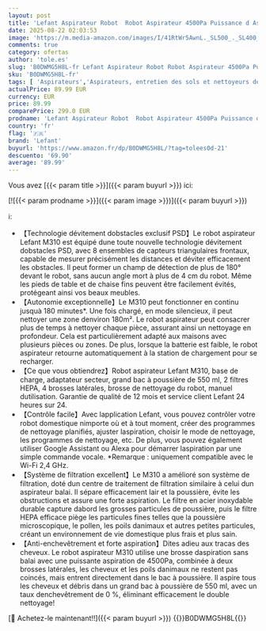 ```yaml
---
layout: post
title: 'Lefant Aspirateur Robot  Robot Aspirateur 4500Pa Puissance d Aspiration  Évitement Précis des Obstacles  Anti-Enchevêtrement Idéal pour Les Poils d animaux  Cheveux et Sols Durs Contrôle par App/Alexa'
date: 2025-08-22 02:03:53
image: 'https://m.media-amazon.com/images/I/41RtWr5AwnL._SL500_._SL400_.jpg'
comments: true
category: ofertas
author: 'tole.es'
slug: 'B0DWMG5H8L-fr Lefant Aspirateur Robot Robot Aspirateur 4500Pa Puissance...'
sku: 'B0DWMG5H8L-fr'
tags: [ 'Aspirateurs','Aspirateurs, entretien des sols et nettoyeurs de vitres','Cuisine et Maison','Robots aspirateurs','lefant','🇫🇷', ]
actualPrice: 89.99 EUR
currency: EUR
price: 89.99
comparePrice: 299.0 EUR
prodname: 'Lefant Aspirateur Robot  Robot Aspirateur 4500Pa Puissance d Aspiration  Évitement Précis des Obstacles  Anti-Enchevêtrement Idéal pour Les Poils d animaux  Cheveux et Sols Durs Contrôle par App/Alexa'
country: 'fr'
flag: '🇫🇷'
brand: 'Lefant'
buyurl: 'https://www.amazon.fr/dp/B0DWMG5H8L/?tag=tolees0d-21'
descuento: '69.90'
average: '89.99'
---
```


Vous avez [{{< param title >}}]({{< param buyurl >}}) ici:

[![{{< param prodname >}}]({{< param image >}})]({{< param buyurl >}})

ℹ️:

- 【Technologie dévitement dobstacles exclusif PSD】Le robot aspirateur Lefant M310 est équipé dune toute nouvelle technologie dévitement dobstacles PSD, avec 8 ensembles de capteurs triangulaires frontaux, capable de mesurer précisément les distances et déviter efficacement les obstacles. Il peut former un champ de détection de plus de 180° devant le robot, sans aucun angle mort à plus de 4 cm du robot. Même les pieds de table et de chaise fins peuvent être facilement évités, protégeant ainsi vos beaux meubles.
- 【Autonomie exceptionnelle】Le M310 peut fonctionner en continu jusquà 180 minutes*. Une fois chargé, en mode silencieux, il peut nettoyer une zone denviron 180m². Le robot aspirateur peut consacrer plus de temps à nettoyer chaque pièce, assurant ainsi un nettoyage en profondeur. Cela est particulièrement adapté aux maisons avec plusieurs pièces ou zones. De plus, lorsque la batterie est faible, le robot aspirateur retourne automatiquement à la station de chargement pour se recharger.
- 【Ce que vous obtiendrez】Robot aspirateur Lefant M310, base de charge, adaptateur secteur, grand bac à poussière de 550 ml, 2 filtres HEPA, 4 brosses latérales, brosse de nettoyage du robot, manuel dutilisation. Garantie de qualité de 12 mois et service client Lefant 24 heures sur 24.
- 【Contrôle facile】Avec lapplication Lefant, vous pouvez contrôler votre robot domestique nimporte où et à tout moment, créer des programmes de nettoyage planifiés, ajuster laspiration, choisir le mode de nettoyage, les programmes de nettoyage, etc. De plus, vous pouvez également utiliser Google Assistant ou Alexa pour démarrer laspiration par une simple commande vocale. *Remarque : uniquement compatible avec le Wi-Fi 2,4 GHz.
- 【Système de filtration excellent】Le M310 a amélioré son système de filtration, doté dun centre de traitement de filtration similaire à celui dun aspirateur balai. Il sépare efficacement lair et la poussière, évite les obstructions et assure une forte aspiration. Le filtre en acier inoxydable durable capture dabord les grosses particules de poussière, puis le filtre HEPA efficace piège les particules fines telles que la poussière microscopique, le pollen, les poils danimaux et autres petites particules, créant un environnement de vie domestique plus frais et plus sain.
- 【Anti-enchevêtrement et forte aspiration】Dites adieu aux tracas des cheveux. Le robot aspirateur M310 utilise une brosse daspiration sans balai avec une puissante aspiration de 4500Pa, combinée à deux brosses latérales, les cheveux et les poils danimaux ne restent pas coincés, mais entrent directement dans le bac à poussière. Il aspire tous les cheveux et débris dans un grand bac à poussière de 550 ml, avec un taux denchevêtrement de 0 %, éliminant efficacement le double nettoyage!

[🛒 Achetez-le maintenant!!]({{< param buyurl >}})
{{<world>}}B0DWMG5H8L{{</world>}}
